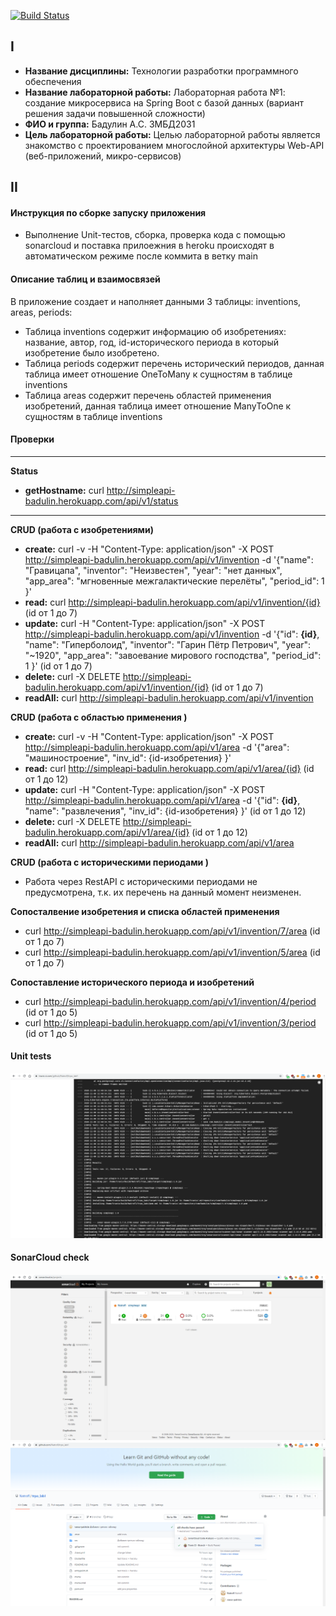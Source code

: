 [![Build Status](https://travis-ci.com/Natrofl/trpo_lab1.svg?branch=main)](https://travis-ci.com/Natrofl/trpo_lab1)
## I
* __Название дисциплины:__ Технологии разработки программного обеспечения
* __Название лабораторной работы:__ Лабораторная работа №1: создание микросервиса на Spring Boot с базой данных (вариант решения задачи повышенной сложности)
* __ФИО и группа:__ Бадулин А.С. ЗМБД2031
* __Цель лабораторной работы:__ Целью лабораторной работы является знакомство с проектированием многослойной архитектуры Web-API (веб-приложений, микро-сервисов)

## II
#### Инструкция по сборке запуску приложения
* Выполнение Unit-тестов, сборка, проверка кода с помощью sonarcloud и поставка прилоежния в heroku происходят в автоматическом режиме после коммита в ветку main
#### Описание таблиц и взаимосвязей
В приложение создает и наполняет данными 3 таблицы: inventions, areas, periods:
* Таблица inventions содержит информацию об изобретениях: название, автор, год, id-исторического периода в который изобретение было изобретено.
* Таблица periods содержит перечень исторический периодов, данная таблица имеет отношение OneToMany к сущностям в таблице inventions
* Таблица areas содержит перечень областей применения изобретений, данная таблица имеет отношение ManyToOne к сущностям в таблице inventions
 
#### Проверки
------------------------------------------------------------------------
__Status__
* __getHostname:__ curl http://simpleapi-badulin.herokuapp.com/api/v1/status
------------------------------------------------------------------------
__CRUD (работа с изобретениями)__
* __create:__ curl -v -H  "Content-Type: application/json" -X POST http://simpleapi-badulin.herokuapp.com/api/v1/invention -d '{"name": "Гравицапа", "inventor": "Неизвестен", "year": "нет данных", "app_area": "мгновенные межгалактические перелёты", "period_id": 1  }'
* __read:__ curl http://simpleapi-badulin.herokuapp.com/api/v1/invention/{id} (id от 1 до 7)
* __update:__ curl -H  "Content-Type: application/json" -X POST http://simpleapi-badulin.herokuapp.com/api/v1/invention -d '{"id": __{id}__, "name": "Гиперболоид", "inventor": "Гарин Пётр Петрович", "year": "~1920", "app_area": "завоевание мирового господства", "period_id": 1 }' (id от 1 до 7)
* __delete:__ curl -X DELETE http://simpleapi-badulin.herokuapp.com/api/v1/invention/{id} (id от 1 до 7)
* __readAll:__ curl http://simpleapi-badulin.herokuapp.com/api/v1/invention

__CRUD (работа с областью применения )__
* __create:__ curl -v -H  "Content-Type: application/json" -X POST http://simpleapi-badulin.herokuapp.com/api/v1/area -d '{"area": "машиностроение", "inv_id": {id-изобретения}  }'
* __read:__ curl http://simpleapi-badulin.herokuapp.com/api/v1/area/{id} (id от 1 до 12)
* __update:__ curl -H  "Content-Type: application/json" -X POST http://simpleapi-badulin.herokuapp.com/api/v1/area -d '{"id": __{id}__, "name": "развлечения", "inv_id": {id-изобретения} }' (id от 1 до 12)
* __delete:__ curl -X DELETE http://simpleapi-badulin.herokuapp.com/api/v1/area/{id} (id от 1 до 12)
* __readAll:__ curl http://simpleapi-badulin.herokuapp.com/api/v1/area

__CRUD (работа с историческими периодами )__
* Работа через RestAPI с историческими периодами не предусмотрена, т.к. их перечень на данный момент неизменен.

__Сопосталвение изобретения и списка областей применения__
* curl http://simpleapi-badulin.herokuapp.com/api/v1/invention/7/area (id от 1 до 7)
* curl http://simpleapi-badulin.herokuapp.com/api/v1/invention/5/area (id от 1 до 7)

__Сопоставление исторического периода и изобретений__
* curl http://simpleapi-badulin.herokuapp.com/api/v1/invention/4/period (id от 1 до 5)
* curl http://simpleapi-badulin.herokuapp.com/api/v1/invention/3/period (id от 1 до 5)

#### Unit tests
![](unittests.png)

#### SonarCloud check
![](sonarcloud1.png)
![](sonarcloud2.png)




